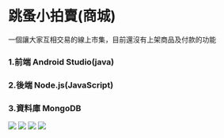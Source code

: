 # 跳蚤小拍賣(商城)

一個讓大家互相交易的線上市集，目前還沒有上架商品及付款的功能

### 1.前端 Android Studio(java)
### 2.後端 Node.js(JavaScript)
### 3.資料庫 MongoDB

![](https://imgur.com/HpU8Ifk.jpg)
![](https://imgur.com/5EQssf3.jpg)
![](https://imgur.com/lIvsqai.jpg)
![](https://imgur.com/DIevmwV.jpg)
